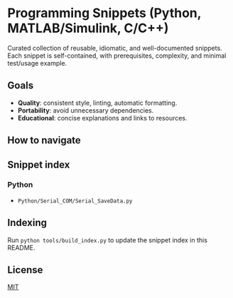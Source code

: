 # Programming Snippets (Python, MATLAB/Simulink, C/C++)

Curated collection of reusable, idiomatic, and well-documented snippets. Each snippet is self-contained, with prerequisites, complexity, and minimal test/usage example.

## Goals
- **Quality**: consistent style, linting, automatic formatting.
- **Portability**: avoid unnecessary dependencies.
- **Educational**: concise explanations and links to resources.

## How to navigate

## Snippet index

### Python
- `Python/Serial_COM/Serial_SaveData.py`

## Indexing
Run `python tools/build_index.py` to update the snippet index in this README.

## License
[MIT](LICENSE)
